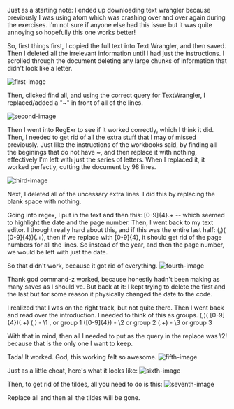 Just as a starting note: I ended up downloading text wrangler because previously I was using atom which was crashing over and over again during the exercises. I'm not sure if anyone else had this issue but it was quite annoying so hopefully this one works better!

So, first things first, I copied the full text into Text Wrangler, and then saved. Then I deleted all the irrelevant information until I had just the instructions. I scrolled through the document deleting any large chunks of information that didn't look like a letter. 

![first-image](https://www.dropbox.com/s/3athgiiuosb3hm6/%286%29.png?raw=1)

Then, clicked find all, and using the correct query for TextWrangler, I replaced/added a "~" in front of all of the lines. 

![second-image](https://www.dropbox.com/s/fpi6hfpl2wezqqo/%287%29.png?raw=1)

Then I went into RegExr to see if it worked correctly, which I think it did. Then, I needed to get rid of all the extra stuff that I may of missed previously. Just like the instructions of the workbooks said, by finding all the beginings that do not have ~, and then replace it with nothing, effectively I'm left with just the series of letters. When I replaced it, it worked perfectly, cutting the document by 98 lines. 

![third-image](https://www.dropbox.com/s/hpuwdl1564q9d7l/%288%29.png?raw=1)

 Next, I deleted all of the uncessary extra lines. I did this by replacing the blank space with nothing.
 
Going into regex, I put in the text and then this: [0-9]{4}.+ -- which seemed to highlight the date and the page number. Then, I went back to my text editor. I thought really hard about this, and if this was the entire last half: (,)( [0-9]{4})(.+), then if we replace with [0-9]{4}, it should get rid of the page numbers for all the lines. 
So instead of the year, and then the page number, we would be left with just the date. 

So that didn't work, because it got rid of everything. 
![fourth-image](https://www.dropbox.com/s/y322ucxrd02rai9/%289%29.png?raw=1)

Thank god command-z worked, because honestly hadn't been making as many saves as I should've. But back at it: I kept trying to delete the first and the last but for some reason it physically changed the date to the code. 

I realized that I was on the right track, but not quite there. Then I went back and read over the introduction. I needed to think of this as groups. 
(,)( [0-9]{4})(.+)
(,) - \1 , or group 1
([0-9]{4}) - \2 or group 2
(.+) - \3 or group 3

With that in mind, then all I needed to put as the query in the replace was \2! because that is the only one I want to keep. 

Tada! It worked. God, this working felt so awesome. 
![fifth-image](https://www.dropbox.com/s/5agzhzp25lm75p1/%2810%29.png?raw=1)

Just as a little cheat, here's what it looks like: 
![sixth-image](https://www.dropbox.com/s/uovjb9src8tveht/%2811%29.png?raw=1)


Then, to get rid of the tildes, all you need to do is this: 
![seventh-image](https://www.dropbox.com/s/v4lwtw0yjgz0rz3/%2812%29.png?raw=1)

Replace all and then all the tildes will be gone. 



